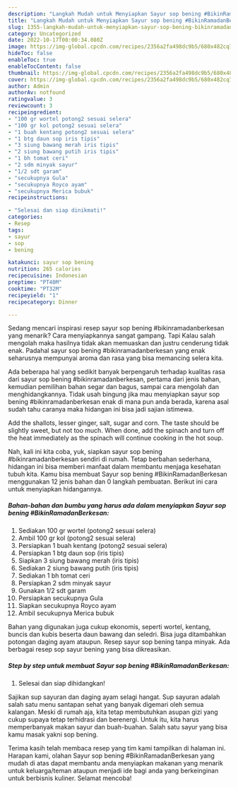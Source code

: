 ```yaml
---
description: "Langkah Mudah untuk Menyiapkan Sayur sop bening #BikinRamadanBerkesan yang Bisa Manjain Lidah, Buat Buka Puasa Enak Banget"
title: "Langkah Mudah untuk Menyiapkan Sayur sop bening #BikinRamadanBerkesan yang Bisa Manjain Lidah, Buat Buka Puasa Enak Banget"
slug: 1355-langkah-mudah-untuk-menyiapkan-sayur-sop-bening-bikinramadanberkesan-yang-bisa-manjain-lidah-buat-buka-puasa-enak-banget
category: Uncategorized
date: 2022-10-17T00:00:34.080Z
image: https://img-global.cpcdn.com/recipes/2356a2fa498dc9b5/680x482cq70/sayur-sop-bening-bikinramadanberkesan-foto-resep-utama.jpg
hideToc: false
enableToc: true
enableTocContent: false
thumbnail: https://img-global.cpcdn.com/recipes/2356a2fa498dc9b5/680x482cq70/sayur-sop-bening-bikinramadanberkesan-foto-resep-utama.jpg
cover: https://img-global.cpcdn.com/recipes/2356a2fa498dc9b5/680x482cq70/sayur-sop-bening-bikinramadanberkesan-foto-resep-utama.jpg
author: Admin
authorAv: notfound
ratingvalue: 3
reviewcount: 3
recipeingredient:
- "100 gr wortel potong2 sesuai selera"
- "100 gr kol potong2 sesuai selera"
- "1 buah kentang potong2 sesuai selera"
- "1 btg daun sop iris tipis"
- "3 siung bawang merah iris tipis"
- "2 siung bawang putih iris tipis"
- "1 bh tomat ceri"
- "2 sdm minyak sayur"
- "1/2 sdt garam"
- "secukupnya Gula"
- "secukupnya Royco ayam"
- "secukupnya Merica bubuk"
recipeinstructions:

- "Selesai dan siap dinikmati!"
categories:
- Resep
tags:
- sayur
- sop
- bening

katakunci: sayur sop bening 
nutrition: 265 calories
recipecuisine: Indonesian
preptime: "PT40M"
cooktime: "PT32M"
recipeyield: "1"
recipecategory: Dinner

---
```



Sedang mencari inspirasi resep sayur sop bening #bikinramadanberkesan yang menarik? Cara menyiapkannya sangat gampang. Tapi Kalau salah mengolah maka hasilnya tidak akan memuaskan dan justru cenderung tidak enak. Padahal sayur sop bening #bikinramadanberkesan yang enak seharusnya mempunyai aroma dan rasa yang bisa memancing selera kita.


Ada beberapa hal yang sedikit banyak berpengaruh terhadap kualitas rasa dari sayur sop bening #bikinramadanberkesan, pertama dari jenis bahan, kemudian pemilihan bahan segar dan bagus, sampai cara mengolah dan menghidangkannya. Tidak usah bingung jika mau menyiapkan sayur sop bening #bikinramadanberkesan enak di mana pun anda berada, karena asal sudah tahu caranya maka hidangan ini bisa jadi sajian istimewa.

Add the shallots, lesser ginger, salt, sugar and corn. The taste should be slightly sweet, but not too much. When done, add the spinach and turn off the heat immediately as the spinach will continue cooking in the hot soup.


Nah, kali ini kita coba, yuk, siapkan sayur sop bening #bikinramadanberkesan sendiri di rumah. Tetap berbahan sederhana, hidangan ini bisa memberi manfaat dalam membantu menjaga kesehatan tubuh kita. Kamu bisa membuat Sayur sop bening #BikinRamadanBerkesan menggunakan 12 jenis bahan dan 0 langkah pembuatan. Berikut ini cara untuk menyiapkan hidangannya.

<!--inarticleads1-->

##### Bahan-bahan dan bumbu yang harus ada dalam menyiapkan Sayur sop bening #BikinRamadanBerkesan:

1. Sediakan 100 gr wortel (potong2 sesuai selera)
1. Ambil 100 gr kol (potong2 sesuai selera)
1. Persiapkan 1 buah kentang (potong2 sesuai selera)
1. Persiapkan 1 btg daun sop (iris tipis)
1. Siapkan 3 siung bawang merah (iris tipis)
1. Sediakan 2 siung bawang putih (iris tipis)
1. Sediakan 1 bh tomat ceri
1. Persiapkan 2 sdm minyak sayur
1. Gunakan 1/2 sdt garam
1. Persiapkan secukupnya Gula
1. Siapkan secukupnya Royco ayam
1. Ambil secukupnya Merica bubuk


Bahan yang digunakan juga cukup ekonomis, seperti wortel, kentang, buncis dan kubis beserta daun bawang dan seledri. Bisa juga ditambahkan potongan daging ayam ataupun. Resep sayur sop bening tanpa minyak. Ada berbagai resep sop sayur bening yang bisa dikreasikan. 

<!--inarticleads2-->

##### Step by step untuk membuat Sayur sop bening #BikinRamadanBerkesan:


1. Selesai dan siap dihidangkan!

Sajikan sup sayuran dan daging ayam selagi hangat. Sup sayuran adalah salah satu menu santapan sehat yang banyak digemari oleh semua kalangan. Meski di rumah aja, kita tetap membutuhkan asupan gizi yang cukup supaya tetap terhidrasi dan berenergi. Untuk itu, kita harus memperbanyak makan sayur dan buah-buahan. Salah satu sayur yang bisa kamu masak yakni sop bening. 

Terima kasih telah membaca resep yang tim kami tampilkan di halaman ini. Harapan kami, olahan Sayur sop bening #BikinRamadanBerkesan yang mudah di atas dapat membantu anda menyiapkan makanan yang menarik untuk keluarga/teman ataupun menjadi ide bagi anda yang berkeinginan untuk berbisnis kuliner. Selamat mencoba!
